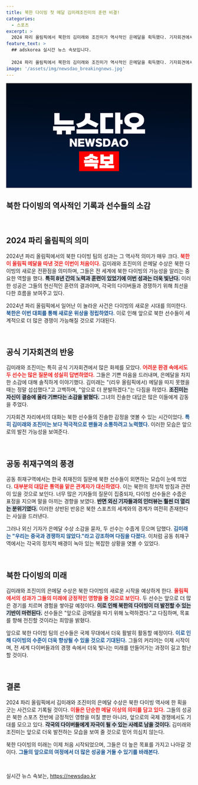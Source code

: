 ```yaml
---
title: 북한 다이빙 첫 메달 김미래조진미의 훈련 비결!
categories:
  - 스포츠
excerpt: >
  2024 파리 올림픽에서 북한의 김미래와 조진미가 역사적인 은메달을 획득했다. 기자회견에서 한국 기자들의 질문에 성실히 응답하며 기쁨을 전했지만, 공동취재구역에서는 외신 기자와만 대화하는 이중 모습을 보였다.
feature_text: >
  ## adskorea 실시간 뉴스 속보입니다.

  2024 파리 올림픽에서 북한의 김미래와 조진미가 역사적인 은메달을 획득했다. 기자회견에서 한국 기자들의 질문에 성실히 응답하며 기쁨을 전했지만, 공동취재구역에서는 외신 기자와만 대화하는 이중 모습을 보였다.
image: '/assets/img/newsdao_breakingnews.jpg'
---
```


<p><img src="/assets/img/newsdao_breakingnews.jpg" alt="adskorea 속보" /></p>

<h2 data-ke-size="size32">북한 다이빙의 역사적인 기록과 선수들의 소감</h2>

<p data-ke-size="size16">&nbsp;</p>

<h2 data-ke-size="size26">2024 파리 올림픽의 의미</h2>

<p data-ke-size="size16">2024년 파리 올림픽에서의 북한 다이빙 팀의 성과는 그 역사적 의미가 매우 크다. <b><span style="color: #ee2323;">북한이 올림픽 메달을 따낸 것은 이번이 처음이다.</span></b> 김미래와 조진미의 은메달 수상은 북한 다이빙의 새로운 전환점을 의미하며, 그들은 전 세계에 북한 다이빙의 가능성을 알리는 중요한 역할을 했다. <b><span style="background-color: #21538527;">특히 8년 간의 노력과 훈련이 있었기에 이번 성과는 더욱 빛난다.</span></b> 이러한 성공은 그들의 헌신적인 훈련의 결과이며, 각국의 다이버들과 경쟁하기 위해 최선을 다한 흐름을 보여주고 있다.</p>

<p data-ke-size="size16">2024년 파리 올림픽에서 일어난 이 놀라운 사건은 다이빙의 새로운 시대를 의미한다. <b><span style="color: #1a5490;">북한은 이번 대회를 통해 새로운 위상을 정립하였다.</span></b> 이로 인해 앞으로 북한 선수들이 세계적으로 더 많은 경쟁이 가능해질 것으로 기대된다.</p>

<p data-ke-size="size16">&nbsp;</p>

<h2 data-ke-size="size26">공식 기자회견의 반응</h2>

<p data-ke-size="size16">김미래와 조진미는 특히 공식 기자회견에서 많은 화제를 모았다. <b><span style="color: #ee2323;">어려운 환경 속에서도 두 선수는 많은 질문에 성실히 답변하였다.</span></b> 그들은 기쁜 마음을 드러내며, 은메달을 차지한 소감에 대해 솔직하게 이야기했다. 김미래는 "(리우 올림픽에서) 메달을 따지 못했을 때는 정말 섭섭했다."고 고백하며, "앞으로 더 분발하겠다."는 다짐을 하였다. <b><span style="background-color: #21538527;">조진미는 자신이 결승에 올라 기쁘다는 소감을 밝혔다.</span></b> 그녀의 진솔한 대답은 많은 이들에게 감동을 주었다.</p>

<p data-ke-size="size16">기자회견 자리에서의 대화는 북한 선수들의 진솔한 감정을 엿볼 수 있는 시간이었다. <b><span style="color: #1a5490;">특히 김미래와 조진미는 보다 적극적으로 팬들과 소통하려고 노력했다.</span></b> 이러한 모습은 앞으로의 발전 가능성을 보여준다.</p>

<p data-ke-size="size16">&nbsp;</p>

<h2 data-ke-size="size26">공동 취재구역의 풍경</h2>

<p data-ke-size="size16">공동 취재구역에서는 한국 취재진의 질문에 북한 선수들이 외면하는 모습이 눈에 띄었다. <b><span style="color: #ee2323;">대부분의 대답은 통역을 맡은 관계자가 대신하였다.</span></b> 이는 북한의 정치적 방침과 관련이 있을 것으로 보인다. 너무 많은 기자들의 질문이 집중되자, 다이빙 선수들은 수줍은 표정을 지으며 말을 아끼는 경향을 보였다. <b><span style="background-color: #21538527;">반면 외신 기자들과의 인터뷰는 훨씬 더 열리는 분위기였다.</span></b> 이러한 상반된 반응은 북한 스포츠의 세계와의 경계가 여전히 존재한다는 사실을 드러낸다.</p>

<p data-ke-size="size16">그러나 외신 기자가 은메달 수상 소감을 묻자, 두 선수는 수줍게 웃으며 답했다. <b><span style="color: #1a5490;">김미래는 "우리는 중국과 경쟁하지 않았다."라고 강조하며 다짐을 다졌다.</span></b> 이처럼 공동 취재구역에서는 각국의 정치적 배경이 녹아 있는 복잡한 상황을 엿볼 수 있었다.</p>

<p data-ke-size="size16">&nbsp;</p>

<h2 data-ke-size="size26">북한 다이빙의 미래</h2>

<p data-ke-size="size16">김미래와 조진미의 은메달 수상은 북한 다이빙의 새로운 시작을 예상하게 한다. <b><span style="color: #ee2323;">올림픽에서의 성과가 그들의 미래에 긍정적인 영향을 줄 것으로 보인다.</span></b> 두 선수는 앞으로 더 많은 경기를 치르며 경험을 쌓아갈 예정이다. <b><span style="background-color: #21538527;">이로 인해 북한의 다이빙이 더 발전할 수 있는 기반이 마련된다.</span></b> 선수들은 "앞으로 금메달을 따기 위해 노력하겠다."고 다짐하며, 목표를 향해 전진할 것이라는 희망을 밝혔다.</p>

<p data-ke-size="size16">앞으로 북한 다이빙 팀의 선수들은 국제 무대에서 더욱 활발히 활동할 예정이다. <b><span style="color: #1a5490;">이로 인해 다이빙의 수준이 더욱 향상될 수 있을 것으로 기대된다.</span></b> 그들의 커리어는 이제 시작이며, 전 세계 다이버들과의 경쟁 속에서 더욱 빛나는 미래를 만들어가는 과정이 길고 험난할 것이다.</p>

<p data-ke-size="size16">&nbsp;</p>

<h2 data-ke-size="size26">결론</h2>

<p data-ke-size="size16">2024 파리 올림픽에서 김미래와 조진미의 은메달 수상은 북한 다이빙 역사에 한 획을 긋는 사건으로 기록될 것이다. <b><span style="color: #ee2323;">이들은 단순한 메달 이상의 의미를 담고 있다.</span></b> 그들의 성공은 북한 스포츠 전반에 긍정적인 영향을 미칠 뿐만 아니라, 앞으로의 국제 경쟁에서도 기대를 모으고 있다. <b><span style="background-color: #21538527;">각국의 다이버들에게 자극이 될 수 있는 사례로 남을 것이다.</span></b> 김미래와 조진미는 앞으로 더욱 발전하는 모습을 보여 줄 것으로 믿어 의심치 않는다.</p>

<p data-ke-size="size16">북한 다이빙의 미래는 이제 처음 시작되었으며, 그들은 더 높은 목표를 가지고 나아갈 것이다. <b><span style="color: #1a5490;">그들의 앞으로의 여정에서 더 많은 성공을 거둘 수 있기를 바래본다.</span></b></p>

<p data-ke-size="size16">&nbsp;</p>
실시간 뉴스 속보는, <a href="https://newsdao.kr" rel="dofollow">https://newsdao.kr</a>


